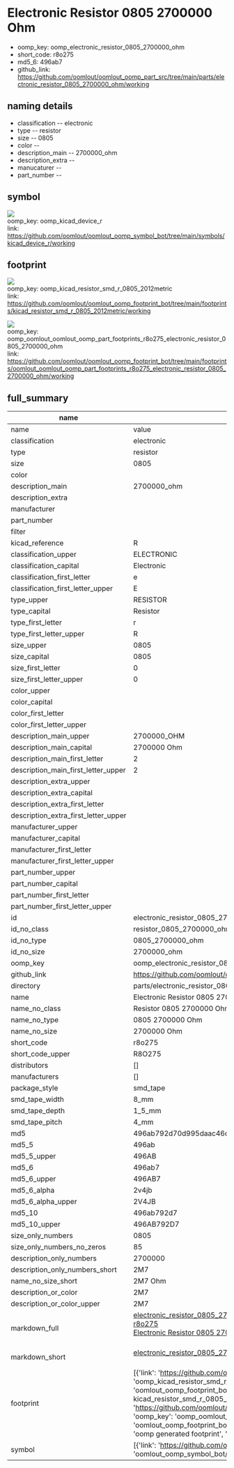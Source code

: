 # Electronic Resistor 0805 2700000 Ohm

  
* oomp_key: oomp_electronic_resistor_0805_2700000_ohm 
* short_code: r8o275
* md5_6: 496ab7  
* github_link: https://github.com/oomlout/oomlout_oomp_part_src/tree/main/parts/electronic_resistor_0805_2700000_ohm/working  
## naming details
* classification -- electronic
* type -- resistor
* size -- 0805
* color -- 
* description_main -- 2700000_ohm
* description_extra -- 
* manucaturer -- 
* part_number -- 



## symbol

![](symbol/{index}/working/working_600.png)  
oomp_key: oomp_kicad_device_r  
link: https://github.com/oomlout/oomlout_oomp_symbol_bot/tree/main/symbols/kicad_device_r/working  

## footprint

![](footprint/{index}/working/working_600.png)  
oomp_key: oomp_kicad_resistor_smd_r_0805_2012metric  
link: https://github.com/oomlout/oomlout_oomp_footprint_bot/tree/main/footprints/kicad_resistor_smd_r_0805_2012metric/working  

![](footprint/{index}/working/working_600.png)  
oomp_key: oomp_oomlout_oomlout_oomp_part_footprints_r8o275_electronic_resistor_0805_2700000_ohm  
link: https://github.com/oomlout/oomlout_oomp_footprint_bot/tree/main/footprints/oomlout_oomlout_oomp_part_footprints_r8o275_electronic_resistor_0805_2700000_ohm/working  

## full_summary
| name | value | 
| --- | --- | 
| name | value | 
| classification | electronic | 
| type | resistor | 
| size | 0805 | 
| color |  | 
| description_main | 2700000_ohm | 
| description_extra |  | 
| manufacturer |  | 
| part_number |  | 
| filter |  | 
| kicad_reference | R | 
| classification_upper | ELECTRONIC | 
| classification_capital | Electronic | 
| classification_first_letter | e | 
| classification_first_letter_upper | E | 
| type_upper | RESISTOR | 
| type_capital | Resistor | 
| type_first_letter | r | 
| type_first_letter_upper | R | 
| size_upper | 0805 | 
| size_capital | 0805 | 
| size_first_letter | 0 | 
| size_first_letter_upper | 0 | 
| color_upper |  | 
| color_capital |  | 
| color_first_letter |  | 
| color_first_letter_upper |  | 
| description_main_upper | 2700000_OHM | 
| description_main_capital | 2700000 Ohm | 
| description_main_first_letter | 2 | 
| description_main_first_letter_upper | 2 | 
| description_extra_upper |  | 
| description_extra_capital |  | 
| description_extra_first_letter |  | 
| description_extra_first_letter_upper |  | 
| manufacturer_upper |  | 
| manufacturer_capital |  | 
| manufacturer_first_letter |  | 
| manufacturer_first_letter_upper |  | 
| part_number_upper |  | 
| part_number_capital |  | 
| part_number_first_letter |  | 
| part_number_first_letter_upper |  | 
| id | electronic_resistor_0805_2700000_ohm | 
| id_no_class | resistor_0805_2700000_ohm | 
| id_no_type | 0805_2700000_ohm | 
| id_no_size | 2700000_ohm | 
| oomp_key | oomp_electronic_resistor_0805_2700000_ohm | 
| github_link | https://github.com/oomlout/oomlout_oomp_part_src/tree/main/parts/electronic_resistor_0805_2700000_ohm/working | 
| directory | parts/electronic_resistor_0805_2700000_ohm | 
| name | Electronic Resistor 0805 2700000 Ohm | 
| name_no_class | Resistor 0805 2700000 Ohm | 
| name_no_type | 0805 2700000 Ohm | 
| name_no_size | 2700000 Ohm | 
| short_code | r8o275 | 
| short_code_upper | R8O275 | 
| distributors | [] | 
| manufacturers | [] | 
| package_style | smd_tape | 
| smd_tape_width | 8_mm | 
| smd_tape_depth | 1_5_mm | 
| smd_tape_pitch | 4_mm | 
| md5 | 496ab792d70d995daac46c260c7aeb0d | 
| md5_5 | 496ab | 
| md5_5_upper | 496AB | 
| md5_6 | 496ab7 | 
| md5_6_upper | 496AB7 | 
| md5_6_alpha | 2v4jb | 
| md5_6_alpha_upper | 2V4JB | 
| md5_10 | 496ab792d7 | 
| md5_10_upper | 496AB792D7 | 
| size_only_numbers | 0805 | 
| size_only_numbers_no_zeros | 85 | 
| description_only_numbers | 2700000 | 
| description_only_numbers_short | 2M7 | 
| name_no_size_short | 2M7 Ohm | 
| description_or_color | 2M7 | 
| description_or_color_upper | 2M7 | 
| markdown_full | [electronic_resistor_0805_2700000_ohm](https://github.com/oomlout/oomlout_oomp_part_src/tree/main/parts/electronic_resistor_0805_2700000_ohm/working)<br>[r8o275](https://github.com/oomlout/oomlout_oomp_part_src/tree/main/parts/electronic_resistor_0805_2700000_ohm/working)<br>[Electronic Resistor 0805 2700000 Ohm](https://github.com/oomlout/oomlout_oomp_part_src/tree/main/parts/electronic_resistor_0805_2700000_ohm/working)<br><br> | 
| markdown_short | [electronic_resistor_0805_2700000_ohm](https://github.com/oomlout/oomlout_oomp_part_src/tree/main/parts/electronic_resistor_0805_2700000_ohm/working)<br><br> | 
| footprint | [{'link': 'https://github.com/oomlout/oomlout_oomp_footprint_bot/tree/main/foootprntss/kicad_resistor_smd_r_0805_2012metric', 'oomp_key': 'oomp_kicad_resistor_smd_r_0805_2012metric', 'directory': 'oomlout_oomp_footprint_bot/footprints/kicad_resistor_smd_r_0805_2012metric//working/working.kicad_mod', 'note': 'source footprint kicad_resistor_smd_r_0805_2012metric', 'index': 0}, {'link': 'https://github.com/oomlout/oomlout_oomp_footprint_bot/tree/main/foootprntss/oomlout_oomlout_oomp_part_footprints_r8o275_electronic_resistor_0805_2700000_ohm', 'oomp_key': 'oomp_oomlout_oomlout_oomp_part_footprints_r8o275_electronic_resistor_0805_2700000_ohm', 'directory': 'oomlout_oomp_footprint_bot/footprints/oomlout_oomlout_oomp_part_footprints_r8o275_electronic_resistor_0805_2700000_ohm//working/working.kicad_mod', 'note': 'oomp generated footprint', 'index': 1}] | 
| symbol | [{'link': 'https://github.com/oomlout/oomlout_oomp_symbol_bot/tree/main/symbols/kicad_device_r', 'oomp_key': 'oomp_kicad_device_r', 'directory': 'oomlout_oomp_symbol_bot/symbols/kicad_device_r//working/working.kicad_sym', 'index': 0}] | 
